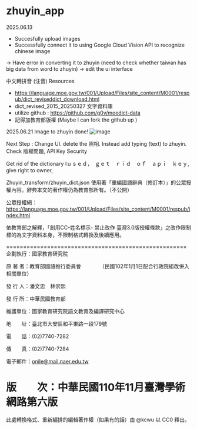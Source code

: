 # zhuyin_app


2025.06.13
- Succesfully upload images
- Successfully connect it to using Google Cloud Vision API to recognize chinese image 

-> Have error in converting it to zhuyin (need to check whether taiwan has big data from word to zhuyin)
-> edit the ui interface 


中文轉拼音 (注音)
Resources
- https://language.moe.gov.tw/001/Upload/Files/site_content/M0001/respub/dict_reviseddict_download.html
- dict_revised_2015_20250327	文字資料庫
- utilize github : https://github.com/g0v/moedict-data
- 記得加教育部版權 (Maybe I can fork the github up )

2025.06.21
Image to zhuyin done!
![image](https://github.com/user-attachments/assets/c515fef1-0b60-4690-86cb-43a51ba4e907)

Next Step : Change UI. delete the 照相. Instead add typing (text) to zhuyin.
Check 版權問題, API Key Security

Get rid of the dictionary Iｕｓｅｄ，　ｇｅｔ　ｒｉｄ　ｏｆ　ａｐｉ　ｋｅｙ, give right to owner, 


Zhuyin_transform/zhuyin_dict.json 使用著「重編國語辭典（修訂本）」的公眾授權內容。辭典本文的著作權仍為教育部所有。（不公開）

公眾授權網：https://language.moe.gov.tw/001/Upload/Files/site_content/M0001/respub/index.html

依教育部之解釋，「創用CC-姓名標示- 禁止改作 臺灣3.0版授權條款」之改作限制標的為文字資料本身，不限制格式轉換及後續應用。

=====================================================
企劃執行：國家教育研究院

原 著 者：教育部國語推行委員會
　　　   （民國102年1月1日配合行政院組改併入相關單位）

發 行 人：潘文忠　林崇熙

發 行 所：中華民國教育部

維護單位：國家教育研究院語文教育及編譯研究中心

地　　址：臺北市大安區和平東路一段179號

電　　話：(02)7740-7282

傳　　真：(02)7740-7284

電子郵件：onile@mail.naer.edu.tw

版　　次：中華民國110年11月臺灣學術網路第六版
=====================================================
此處轉換格式、重新編排的編輯著作權（如果有的話）由 @kcwu 以 CC0 釋出。